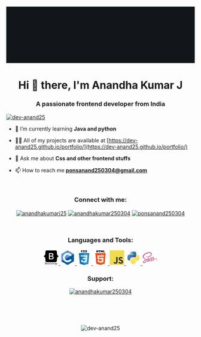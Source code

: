 
[![MasterHead](1.gif)](https://dev-anand25.github.io/portfolio/)

<h1 align="center">Hi 👋 there, I'm Anandha Kumar J</h1>
<h3 align="center">A passionate frontend developer from India</h3>

<p align="left"> <a href="https://github.com/ryo-ma/github-profile-trophy"><img src="https://github-profile-trophy.vercel.app/?username=dev-anand25" alt="dev-anand25" /></a> </p>

- 🌱 I’m currently learning **Java and python**

- 👨‍💻 All of my projects are available at [https://dev-anand25.github.io/portfolio/](https://dev-anand25.github.io/portfolio/)

- 💬 Ask me about **Css and other frontend stuffs**

- 📫 How to reach me **ponsanand250304@gmail.com**
<br>
<h3 align="center">Connect with me:</h3>
<p align="center">
<a href="https://twitter.com/anandhakumarj25" target="blank"><img align="center" src="https://raw.githubusercontent.com/rahuldkjain/github-profile-readme-generator/master/src/images/icons/Social/twitter.svg" alt="anandhakumarj25" height="30" width="40" /></a>
<a href="https://linkedin.com/in/anandhakumar250304" target="blank"><img align="center" src="https://raw.githubusercontent.com/rahuldkjain/github-profile-readme-generator/master/src/images/icons/Social/linked-in-alt.svg" alt="anandhakumar250304" height="30" width="40" /></a>
<a href="https://www.hackerrank.com/ponsanand250304" target="blank"><img align="center" src="https://raw.githubusercontent.com/rahuldkjain/github-profile-readme-generator/master/src/images/icons/Social/hackerrank.svg" alt="ponsanand250304" height="30" width="40" /></a>
</p>
<br>
<h3 align="center">Languages and Tools:</h3>
<p align="center"> <a href="https://getbootstrap.com" target="_blank" rel="noreferrer"> <img src="https://raw.githubusercontent.com/devicons/devicon/master/icons/bootstrap/bootstrap-plain-wordmark.svg" alt="bootstrap" width="40" height="40"/> </a> <a href="https://www.cprogramming.com/" target="_blank" rel="noreferrer"> <img src="https://raw.githubusercontent.com/devicons/devicon/master/icons/c/c-original.svg" alt="c" width="40" height="40"/> </a> <a href="https://www.w3schools.com/css/" target="_blank" rel="noreferrer"> <img src="https://raw.githubusercontent.com/devicons/devicon/master/icons/css3/css3-original-wordmark.svg" alt="css3" width="40" height="40"/> </a> <a href="https://www.w3.org/html/" target="_blank" rel="noreferrer"> <img src="https://raw.githubusercontent.com/devicons/devicon/master/icons/html5/html5-original-wordmark.svg" alt="html5" width="40" height="40"/> </a> <a href="https://developer.mozilla.org/en-US/docs/Web/JavaScript" target="_blank" rel="noreferrer"> <img src="https://raw.githubusercontent.com/devicons/devicon/master/icons/javascript/javascript-original.svg" alt="javascript" width="40" height="40"/> </a> <a href="https://www.python.org" target="_blank" rel="noreferrer"> <img src="https://raw.githubusercontent.com/devicons/devicon/master/icons/python/python-original.svg" alt="python" width="40" height="40"/> </a> <a href="https://sass-lang.com" target="_blank" rel="noreferrer"> <img src="https://raw.githubusercontent.com/devicons/devicon/master/icons/sass/sass-original.svg" alt="sass" width="40" height="40"/> </a> </p>

<h3 align="center">Support:</h3>
<p align="center" ><a href="https://ko-fi.com/anandhakumar250304"> <img  src="https://cdn.ko-fi.com/cdn/kofi3.png?v=3" height="50" width="210" alt="anandhakumar250304" /></a></p><br><br>
<br>
<p align="center"><img align="center" src="https://github-readme-streak-stats.herokuapp.com/?user=dev-anand25&" alt="dev-anand25" /></p>
